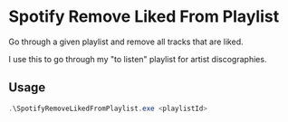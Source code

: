 # Spotify Remove Liked From Playlist

Go through a given playlist and remove all tracks that are liked.

I use this to go through my "to listen" playlist for artist discographies.

## Usage

```powershell
.\SpotifyRemoveLikedFromPlaylist.exe <playlistId>
```
